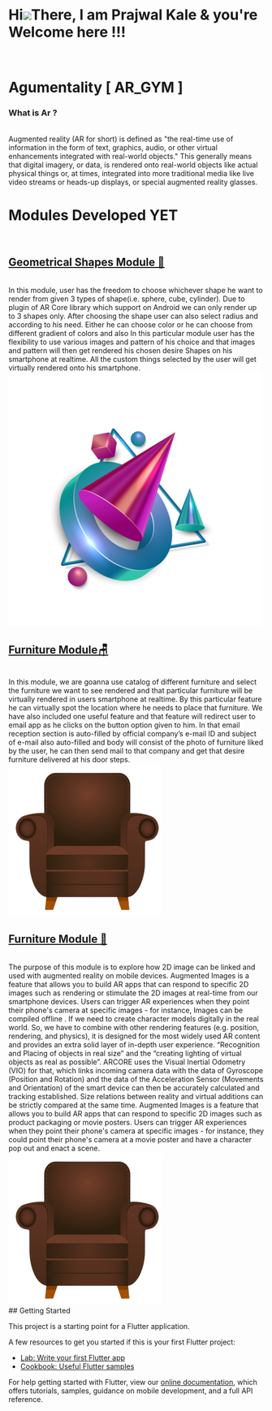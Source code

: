 <h1 align="left">Hi<img src="https://raw.githubusercontent.com/nixin72/nixin72/master/wave.gif" width="60px",height"70">There, I am Prajwal Kale & you're Welcome here !!! </h1>
<br>

# Agumentality [ AR_GYM ]

<h3> What is Ar ?</h3><br>
Augmented reality (AR for short) is defined as "the real-time use of information in the form of text, graphics, audio, or other virtual enhancements integrated with real-world objects." This generally means that digital imagery, or data, is rendered onto real-world objects like actual physical things or, at times, integrated into more traditional media like live video streams or heads-up displays, or special augmented reality glasses.

# Modules Developed YET<br><br>
<h2><u>Geometrical Shapes Module 🔴</u></h2><br>
In this module, user has the freedom to choose whichever shape he want to render from given 3 types of shape(i.e. sphere, cube, cylinder). Due to plugin of AR Core library which support on Android we can only render up to 3 shapes only. After choosing the shape user can also select radius and according to his need. Either he can choose color or he can choose from different gradient of colors and also In this particular module user has the flexibility to use various images and pattern of his choice and that images and pattern will then get rendered his chosen desire Shapes on his smartphone at realtime. All the custom things selected by the user will get virtually  rendered onto his smartphone.
<br>
<img src="https://github.com/PrajwalGKale/Agumentality/blob/master/assets/geometry.png" alt="GeoMetric" width="500" height="500">

<h2><u>Furniture Module🪑</u></h2><br>In this module, we are goanna use catalog of different furniture and select the furniture we want to see rendered and that particular furniture will be virtually rendered in users smartphone at realtime. By this particular feature he can virtually spot the location where he needs to place that furniture. We have also included one useful feature and that feature will redirect user to email app as he clicks on the button option given to him. In that email reception section is auto-filled by official company’s e-mail ID and  subject of e-mail also auto-filled and body will consist of the photo of furniture liked by the user, he can then send mail to that company and get that desire furniture delivered at his door steps.<br>
<img src="https://github.com/PrajwalGKale/Agumentality/blob/master/assets/ChairOne.png" alt="GeoMetric" width="300" height="300"><br>

<h2><u>Furniture Module 🦸</u></h2><br>The purpose of this module is to explore how 2D image can be linked and used with augmented reality on mobile devices. Augmented Images is a feature that allows you to build AR apps that can respond to specific 2D images such as rendering or stimulate the 2D images at real-time from our smartphone devices. Users can trigger AR experiences when they point their phone's camera at specific images - for instance, Images can be compiled offline . 
If we need to create character models digitally in the real world. So, we have to combine with other rendering features (e.g. position, rendering, and physics), it is designed for the most widely used AR content and provides an extra solid layer of in-depth user experience. “Recognition and Placing of objects in real size” and the “creating lighting of virtual objects as real as possible”. ARCORE uses the Visual Inertial Odometry (VIO) for that, which links incoming camera data with the data of Gyroscope (Position and Rotation) and the data of the Acceleration Sensor (Movements and Orientation) of the smart device can then be accurately calculated and tracking established. Size relations between reality and virtual additions can be strictly compared at the same time.
Augmented Images is a feature that allows you to build AR apps that can respond to specific 2D images such as product packaging or movie posters. Users can trigger AR experiences when they point their phone's camera at specific images - for instance, they could point their phone's camera at a movie poster and have a character pop out and enact a scene.<br>
<img src="https://github.com/PrajwalGKale/Agumentality/blob/master/assets/ChairOne.png" alt="GeoMetric" width="300" height="300"><br>
## Getting Started

This project is a starting point for a Flutter application.

A few resources to get you started if this is your first Flutter project:

- [Lab: Write your first Flutter app](https://flutter.dev/docs/get-started/codelab)
- [Cookbook: Useful Flutter samples](https://flutter.dev/docs/cookbook)

For help getting started with Flutter, view our
[online documentation](https://flutter.dev/docs), which offers tutorials,
samples, guidance on mobile development, and a full API reference.
